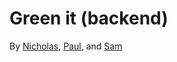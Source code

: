 # Green it (backend)

By [Nicholas](https://github.com/babelthuap), [Paul](https://github.com/paulgoblin), and [Sam](https://github.com/robertsonsamuel)
